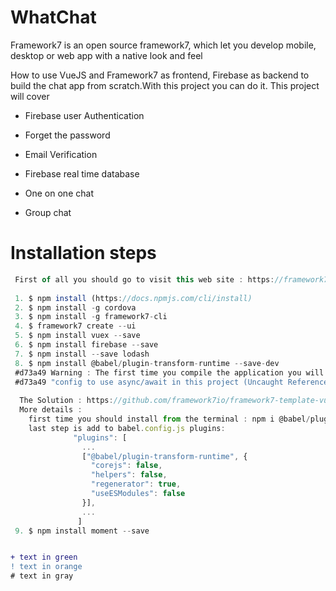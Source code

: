 # WhatChat
 
Framework7 is an open source framework7, which let you develop mobile, desktop or web app with a native look and feel

How to use VueJS and Framework7 as frontend, Firebase as backend to build the chat app from scratch.With this project you can do it.
This project will cover 

* Firebase user Authentication

* Forget the password

* Email Verification

* Firebase real time database

* One on one chat

* Group chat

# Installation steps

```javascript
 First of all you should go to visit this web site : https://framework7.io/cli/
 
 1. $ npm install (https://docs.npmjs.com/cli/install)
 2. $ npm install -g cordova
 3. $ npm install -g framework7-cli
 4. $ framework7 create --ui
 5. $ npm install vuex --save
 6. $ npm install firebase --save
 7. $ npm install --save lodash
 8. $ npm install @babel/plugin-transform-runtime --save-dev
 #d73a49 Warning : The first time you compile the application you will receive the following error :
 #d73a49 "config to use async/await in this project (Uncaught ReferenceError: regeneratorRuntime is not defined)"
  
  The Solution : https://github.com/framework7io/framework7-template-vue-webpack/issues/71
  More details : 
    first time you should install from the terminal : npm i @babel/plugin-transform-runtime --save-dev
    last step is add to babel.config.js plugins: 
              "plugins": [
                ...
                ["@babel/plugin-transform-runtime", {
                  "corejs": false,
                  "helpers": false,
                  "regenerator": true,
                  "useESModules": false
                }],
                ...
               ]
 9. $ npm install moment --save
```
 ```diff

+ text in green
! text in orange
# text in gray
```
